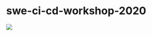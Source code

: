 # swe-ci-cd-workshop-2020

![](https://github.com/zmonx/swe-workshop-2020/workflows/Deploy/badge.svg)
